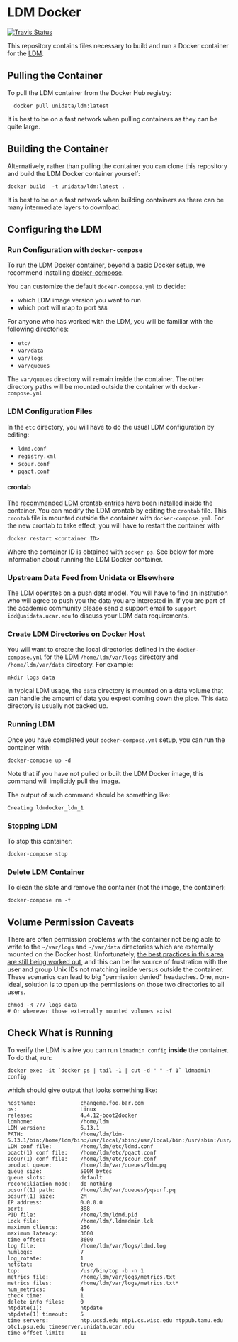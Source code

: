 # LDM Docker

[![Travis Status](https://travis-ci.org/Unidata/ldm-docker.svg?branch=master)](https://travis-ci.org/Unidata/ldm-docker)

This repository contains files necessary to build and run a Docker container for the [LDM](http://www.unidata.ucar.edu/software/ldm/). 

## Pulling the Container

To pull the LDM container from the Docker Hub registry:

      docker pull unidata/ldm:latest

It is best to be on a fast network when pulling containers as they can be quite large.

## Building the Container

Alternatively, rather than pulling the container you can clone this repository and build the LDM Docker container yourself:

    docker build  -t unidata/ldm:latest .

It is best to be on a fast network when building containers as there can be many intermediate layers to download.

## Configuring the LDM

### Run Configuration with `docker-compose`

To run the LDM Docker container, beyond a basic Docker setup, we recommend installing [docker-compose](https://docs.docker.com/compose/).

You can customize the default `docker-compose.yml` to decide:

-   which LDM image version you want to run
-   which port will map to port `388`

For anyone who has worked with the LDM, you will be familiar with the following directories:

-   `etc/`
-   `var/data`
-   `var/logs`
-   `var/queues`

The `var/queues` directory will remain inside the container. The other directory paths will be mounted outside the container with `docker-compose.yml`

### LDM Configuration Files

In the `etc` directory, you will have to do the usual LDM configuration by editing:

-   `ldmd.conf`
-   `registry.xml`
-   `scour.conf`
-   `pqact.conf`

#### crontab

The [recommended LDM crontab entries](http://www.unidata.ucar.edu/software/ldm/ldm-current/basics/configuring.html#cron) have been installed inside the container. You can modify the LDM crontab by editing the `crontab` file. This `crontab` file is mounted outside the container with `docker-compose.yml`. For the new crontab to take effect, you will have to restart the container with

    docker restart <container ID>

Where the container ID is obtained with `docker ps`. See below for more information about running the LDM Docker container.

### Upstream Data Feed from Unidata or Elsewhere

The LDM operates on a push data model. You will have to find an institution who will agree to push you the data you are interested in. If you are part of the academic community please send a support email to `support-idd@unidata.ucar.edu` to discuss your LDM data requirements.

### Create LDM Directories on Docker Host

You will want to create the local directories defined in the `docker-compose.yml` for the LDM `/home/ldm/var/logs` directory and `/home/ldm/var/data` directory. For example:

    mkdir logs data

In typical LDM usage, the `data` directory is mounted on a data volume that can handle the amount of data you expect coming down the pipe. This `data` directory is usually not backed up.

### Running LDM

Once you have completed your `docker-compose.yml` setup, you can run the container with:

    docker-compose up -d

Note that if you have not pulled or built the LDM Docker image, this command will implicitly pull the image.

The output of such command should be something like:

    Creating ldmdocker_ldm_1

### Stopping LDM

To stop this container:

    docker-compose stop

### Delete LDM Container

To clean the slate and remove the container (not the image, the container):

    docker-compose rm -f

## Volume Permission Caveats

There are often permission problems with the container not being able to write to the `~/var/logs`  and `~/var/data` directories which are externally mounted on the Docker host. Unfortunately, [the best practices in this area are still being worked out](https://www.reddit.com/r/docker/comments/46ec3t/volume_permissions_best_practices/?), and this can be the source of frustration with the user and group Unix IDs not matching inside versus outside the container. These scenarios can lead to big "permission denied" headaches. One, non-ideal, solution is to open up the permissions on those two directories to all users.

    chmod -R 777 logs data
    # Or wherever those externally mounted volumes exist

## Check What is Running

To verify the LDM is alive you can run `ldmadmin config` **inside** the container. To do that, run:

    docker exec -it `docker ps | tail -1 | cut -d " " -f 1` ldmadmin config

which should give output that looks something like:

    hostname:              changeme.foo.bar.com
    os:                    Linux
    release:               4.4.12-boot2docker
    ldmhome:               /home/ldm
    LDM version:           6.13.1
    PATH:                  /home/ldm/ldm-6.13.1/bin:/home/ldm/bin:/usr/local/sbin:/usr/local/bin:/usr/sbin:/usr/bin:/sbin:/bin
    LDM conf file:         /home/ldm/etc/ldmd.conf
    pqact(1) conf file:    /home/ldm/etc/pqact.conf
    scour(1) conf file:    /home/ldm/etc/scour.conf
    product queue:         /home/ldm/var/queues/ldm.pq
    queue size:            500M bytes
    queue slots:           default
    reconciliation mode:   do nothing
    pqsurf(1) path:        /home/ldm/var/queues/pqsurf.pq
    pqsurf(1) size:        2M
    IP address:            0.0.0.0
    port:                  388
    PID file:              /home/ldm/ldmd.pid
    Lock file:             /home/ldm/.ldmadmin.lck
    maximum clients:       256
    maximum latency:       3600
    time offset:           3600
    log file:              /home/ldm/var/logs/ldmd.log
    numlogs:               7
    log_rotate:            1
    netstat:               true
    top:                   /usr/bin/top -b -n 1
    metrics file:          /home/ldm/var/logs/metrics.txt
    metrics files:         /home/ldm/var/logs/metrics.txt*
    num_metrics:           4
    check time:            1
    delete info files:     0
    ntpdate(1):            ntpdate
    ntpdate(1) timeout:    5
    time servers:          ntp.ucsd.edu ntp1.cs.wisc.edu ntppub.tamu.edu otc1.psu.edu timeserver.unidata.ucar.edu
    time-offset limit:     10
